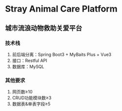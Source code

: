 <h1>Stray Animal Care Platform</h1>
<h2>城市流浪动物救助关爱平台</h2>
<h3>技术栈</h3>
<ol>
  <li>前后端分离：Spring Boot3 + MyBaits Plus + Vue3</li>
  <li>接口：Restful API</li>
  <li>数据库：MySQL</li>
</ol>
<h3>其他要求</h3>
<ol>
  <li>网页数≥10</li>
  <li>CRUD功能模块数≥3</li>
  <li>数据表&单表字段≥5</li>
</ol>

